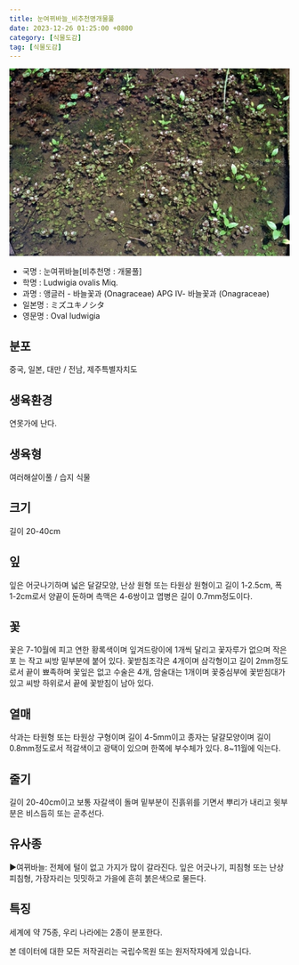 ```yaml
---
title: 눈여뀌바늘_비추천명개물풀
date: 2023-12-26 01:25:00 +0800
category: [식물도감]
tag: [식물도감]
---
```




![눈여뀌바늘[비추천명 : 개물풀]](/assets/img/fileUpload/plants/basic/Onagraceae/Ludwigia/13896/1_th2.JPG)
- 국명 : 눈여뀌바늘[비추천명 : 개물풀]
- 학명 : Ludwigia ovalis Miq.
- 과명 : 앵글러 - 바늘꽃과 (Onagraceae) APG Ⅳ- 바늘꽃과 (Onagraceae)
- 일본명 : ミズユキノシタ
- 영문명 : Oval ludwigia


## 분포
중국, 일본, 대만 / 전남, 제주특별자치도
## 생육환경
연못가에 난다.
## 생육형
여러해살이풀 / 습지 식물
## 크기
길이 20-40cm
## 잎
잎은 어긋나기하며 넓은 달걀모양, 난상 원형 또는 타원상 원형이고 길이 1-2.5cm, 폭 1-2cm로서 양끝이 둔하며 측맥은 4-6쌍이고 엽병은 길이 0.7mm정도이다.
## 꽃
꽃은 7-10월에 피고 연한 황록색이며 잎겨드랑이에 1개씩 달리고 꽃자루가 없으며 작은포 는 작고 씨방 밑부분에 붙어 있다. 꽃받침조각은 4개이며 삼각형이고 길이 2mm정도로서 끝이 뾰족하며 꽃잎은 없고 수술은 4개, 암술대는 1개이며 꽃중심부에 꽃받침대가 있고 씨방 하위로서 끝에 꽃받침이 남아 있다.
## 열매
삭과는 타원형 또는 타원상 구형이며 길이 4-5mm이고 종자는 달걀모양이며 길이 0.8mm정도로서 적갈색이고 광택이 있으며 한쪽에 부수체가 있다. 8~11월에 익는다.
## 줄기
길이 20-40cm이고 보통 자갈색이 돌며 밑부분이 진흙위를 기면서 뿌리가 내리고 윗부분은 비스듬히 또는 곧추선다.
## 유사종
▶여뀌바늘: 전체에 털이 없고 가지가 많이 갈라진다. 잎은 어긋나기, 피침형 또는 난상 피침형, 가장자리는 밋밋하고 가을에 흔히 붉은색으로 물든다.
## 특징
세계에 약 75종, 우리 나라에는 2종이 분포한다.






본 데이터에 대한 모든 저작권리는 국립수목원 또는 원저작자에게 있습니다.
